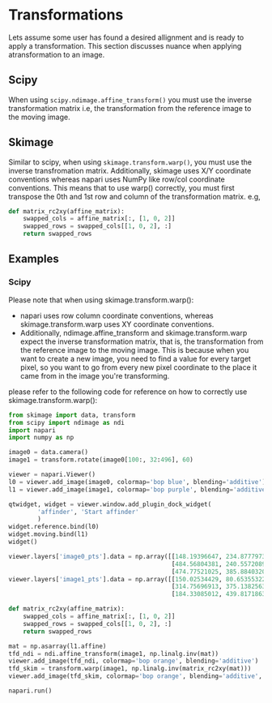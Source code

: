 # Transformations
Lets assume some user has found a desired allignment and is ready to apply a transformation. 
This section discusses nuance when applying atransformation to an image.

## Scipy
When using `scipy.ndimage.affine_transform()` you must use the inverse transformation matrix i.e, the transformation from the reference image to the moving image. 

## Skimage
Similar to scipy, when using `skimage.transform.warp()`, you must use the inverse transfromation matrix.
Additionally, skimage uses X/Y coordinate conventions whereas napari uses NumPy like row/col coordinate conventions. This means that to use warp() correctly, you must first transpose the 0th and 1st row and column of the transformation matrix. e.g,

```python
def matrix_rc2xy(affine_matrix):
    swapped_cols = affine_matrix[:, [1, 0, 2]]
    swapped_rows = swapped_cols[[1, 0, 2], :]
    return swapped_rows
```

## Examples
### Scipy





Please note that when using skimage.transform.warp():

- napari uses row column coordinate conventions, whereas skimage.transform.warp uses XY coordinate conventions.
- Additionally, ndimage.affine_transform and skimage.transform.warp expect the inverse transformation matrix, that is, the transformation from the reference image to the moving image. This is because when you want to create a new image, you need to find a value for every target pixel, so you want to go from every new pixel coordinate to the place it came from in the image you're transforming.

please refer to the following code for reference on how to correctly use skimage.transform.warp():

```python
from skimage import data, transform
from scipy import ndimage as ndi
import napari
import numpy as np

image0 = data.camera()
image1 = transform.rotate(image0[100:, 32:496], 60)

viewer = napari.Viewer()
l0 = viewer.add_image(image0, colormap='bop blue', blending='additive')
l1 = viewer.add_image(image1, colormap='bop purple', blending='additive')

qtwidget, widget = viewer.window.add_plugin_dock_widget(
        'affinder', 'Start affinder'
        )
widget.reference.bind(l0)
widget.moving.bind(l1)
widget()

viewer.layers['image0_pts'].data = np.array([[148.19396647, 234.87779732],
                                             [484.56804381, 240.55720892],
                                             [474.77521025, 385.88403205]])
viewer.layers['image1_pts'].data = np.array([[150.02534429, 80.65355322],
                                             [314.75696913, 375.13825634],
                                             [184.33085012, 439.81718637]])

def matrix_rc2xy(affine_matrix):
    swapped_cols = affine_matrix[:, [1, 0, 2]]
    swapped_rows = swapped_cols[[1, 0, 2], :]
    return swapped_rows

mat = np.asarray(l1.affine)
tfd_ndi = ndi.affine_transform(image1, np.linalg.inv(mat))
viewer.add_image(tfd_ndi, colormap='bop orange', blending='additive')
tfd_skim = transform.warp(image1, np.linalg.inv(matrix_rc2xy(mat)))
viewer.add_image(tfd_skim, colormap='bop orange', blending='additive', visible=False)

napari.run()
```
